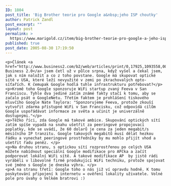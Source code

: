 ```yaml
---
ID: 1804
post_title: 'Big Brother teorie pro Google a&nbsp;jeho ISP choutky'
author: Patrick Zandl
post_excerpt: ""
layout: post
permalink: >
  https://www.marigold.cz/item/big-brother-teorie-pro-google-a-jeho-isp-choutky
published: true
post_date: 2005-08-30 17:19:50
---
```

	<p>Článek <a href="http://www.business2.com/b2/web/articles/print/0,17925,1093558,00.html">v Business 2.0</a> jsem četl už v půlce srpna, když vyšel a čekal jsem, jak s ním naložit a co z toho povstane. Google má skupovat optické sítě v USA, které leží nevyužité v zemi po zkrachovalých opto-síťařích. K čemupak Google hodlá tuhle infrastrukturu potřebovat?</p>
	<p>Kromě toho Google sponzoruje WiFi startup zvaný Feeva v San Franciscu. Tyhle dva jediné zatím známé fakty stačí k tomu, aby se začalo psát o GoogleNetu. Třetím faktem je prohlášení tiskového mluvčího Google Nate Taylora: "Sponzorujeme Feeva, protože zkouší vytvořit zdarma přístupné WiFi v San Francisku, což odpovídá cílům Google uspořádávat informace ze světa a učinit je univerzálně dostupnými."</p>
	<p>Těžko říci, zda Google má takové ambice. Skupování optických sítí zatím spíše vypadá na snahu ušetřit za peeringové propojovací poplatky, kde se uvádí, že 60 dolarů je cena za jeden megabit/s měsíčního IP tranzitu. Google takových megabitů musí dělat hezkou řádku a vynechat peeringové prostředníky by mu mohlo přijít vhod a ušetřit řadu peněz. </p>
	<p>Na druhou stranu, s optickou sítí rozprostřenou po celých USA můžete nabídnout speciální Google modifikace pro APčka a začít podporovat lokální WiFi sítě. A takové modifikace AP  by jistě rádi vyráběli v libovolné firmě produkující WiFi techniku, protože spojovat své jméno s Google je dneska výhra. </p>
	<p>A na stranu třetí: Google toho o nás již ví opravdu hodně. K tomu poskytování připojení k internetu = ověření lokality uživatele. Volné pole pro úvahy o Velkém bratrovi :)
</p>